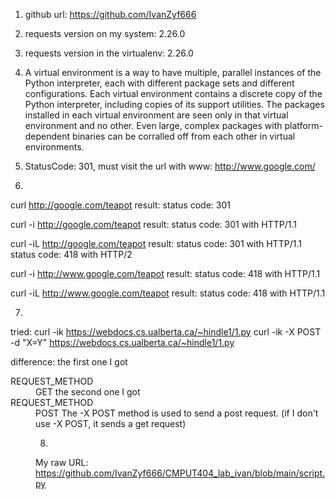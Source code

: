 1. github url: https://github.com/IvanZyf666
2. requests version on my system: 2.26.0
3. requests version in the virtualenv: 2.26.0
4. A virtual environment is a way to have multiple, parallel instances of the Python interpreter, each with different package sets and different configurations. Each virtual environment contains a discrete copy of the Python interpreter, including copies of its support utilities. The packages installed in each virtual environment are seen only in that virtual environment and no other. Even large, complex packages with platform-dependent binaries can be corralled off from each other in virtual environments.

5. StatusCode: 301, must visit the url with www: http://www.google.com/



6.
curl http://google.com/teapot 
result: status code: 301

curl -i http://google.com/teapot 
result: status code: 301 with HTTP/1.1

curl -iL http://google.com/teapot 
result: status code: 301 with HTTP/1.1
        status code: 418 with HTTP/2

curl -i http://www.google.com/teapot 
result: status code: 418 with HTTP/1.1

curl -iL http://www.google.com/teapot 
result: status code: 418 with HTTP/1.1
        
7.
tried:
curl -ik https://webdocs.cs.ualberta.ca/~hindle1/1.py
curl -ik -X POST -d "X=Y" https://webdocs.cs.ualberta.ca/~hindle1/1.py

difference:
the first one I got <DT> REQUEST_METHOD <DD> GET
the second one I got <DT> REQUEST_METHOD <DD> POST
The -X POST method is used to send a post request.
(if I don't use -X POST, it sends a get request)

8.
My raw URL: https://github.com/IvanZyf666/CMPUT404_lab_ivan/blob/main/script.py